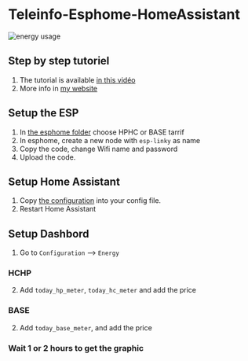 # Teleinfo-Esphome-HomeAssistant

![energy usage](https://user-images.githubusercontent.com/47485034/131806105-36fd6453-91c0-439f-b1b3-c224969fffa2.png)

## Step by step tutoriel 

1. The tutorial is available [in this vidéo](https://www.youtube.com/watch?v=k5z-xqorWUY)
2. More info in [my website](https://gammatroniques.fr/connaitre-sa-consommation-electrique-avec-home-assistant/)


## Setup the ESP
1. In [the esphome folder](https://github.com/xmow49/teleinfo-esphome-homeassistant/tree/main/esphome) choose HPHC or BASE tarrif
2. In esphome, create a new node with `esp-linky` as name
3. Copy the code, change Wifi name and password
4. Upload the code.

## Setup Home Assistant
1. Copy [the configuration](https://github.com/xmow49/teleinfo-esphome-homeassistant/blob/main/configuration.yaml) into your config file.
2. Restart Home Assistant

## Setup Dashbord
1. Go to `Configuration` --> `Energy`
### HCHP
2. Add `today_hp_meter`, `today_hc_meter` and add the price
### BASE
2. Add `today_base_meter`, and add the price

### Wait 1 or 2 hours to get the graphic 
